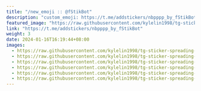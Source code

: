 ```yaml
---
title: "/new_emoji :: @fStikBot"
description: "custom_emoji: https://t.me/addstickers/nbpppp_by_fStikBot"
featured_image: "https://raw.githubusercontent.com/kylelin1998/tg-sticker-spreading-worldwide-images/main/img/83eb4f16-9cab-43a4-8cec-08dbbbeb3cba.jpg"
link: "https://t.me/addstickers/nbpppp_by_fStikBot"
weight: 3
date: 2024-01-16T16:19:44+08:00
images:
  - https://raw.githubusercontent.com/kylelin1998/tg-sticker-spreading-worldwide-images/main/img/83eb4f16-9cab-43a4-8cec-08dbbbeb3cba.jpg
  - https://raw.githubusercontent.com/kylelin1998/tg-sticker-spreading-worldwide-images/main/img/38527c06-c5e0-4933-bfdf-4e708c460cf4.jpg
  - https://raw.githubusercontent.com/kylelin1998/tg-sticker-spreading-worldwide-images/main/img/04a5c2b5-f00e-4825-94d1-111f47a6832a.jpg
  - https://raw.githubusercontent.com/kylelin1998/tg-sticker-spreading-worldwide-images/main/img/7a31f79a-40d2-4265-9ad4-cc276f48ed66.jpg
  - https://raw.githubusercontent.com/kylelin1998/tg-sticker-spreading-worldwide-images/main/img/da14db11-c4bb-4a25-b712-0a657b3dc39d.jpg
  - https://raw.githubusercontent.com/kylelin1998/tg-sticker-spreading-worldwide-images/main/img/b2024bf2-1d18-4395-a130-a48cc492c1ed.jpg
---
```

